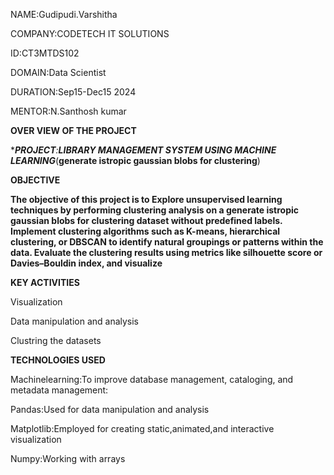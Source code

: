 NAME:Gudipudi.Varshitha

COMPANY:CODETECH IT SOLUTIONS

ID:CT3MTDS102

DOMAIN:Data Scientist

DURATION:Sep15-Dec15 2024

MENTOR:N.Santhosh kumar

**OVER VIEW OF THE PROJECT**

****PROJECT**:**LIBRARY MANAGEMENT SYSTEM USING MACHINE LEARNING***(**generate istropic gaussian blobs for clustering**)

**OBJECTIVE**

**The objective of this project is to Explore unsupervised learning techniques by performing clustering analysis on a generate istropic gaussian blobs for clustering dataset without predefined labels. Implement clustering algorithms such as K-means, hierarchical clustering, or DBSCAN to identify natural groupings or patterns within the data. Evaluate the clustering results using metrics like silhouette score or Davies–Bouldin index, and visualize**

**KEY ACTIVITIES**

Visualization 

Data manipulation and analysis

Clustring the datasets

**TECHNOLOGIES USED**

Machinelearning:To improve database management, cataloging, and metadata management: 

Pandas:Used for data manipulation and analysis

Matplotlib:Employed for creating static,animated,and interactive visualization

Numpy:Working with arrays
